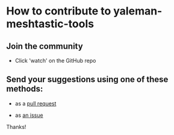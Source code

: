 # How to contribute to yaleman-meshtastic-tools

## Join the community

- Click 'watch' on the GitHub repo

## Send your suggestions using one of these methods:

- as a [pull request](https://github.com/yaleman/yaleman-meshtastic-tools/pulls)

- as [an issue](https://github.com/yaleman/yaleman-meshtastic-tools/issues/new)

Thanks!